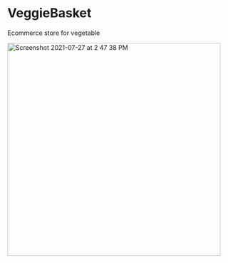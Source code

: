 # VeggieBasket
Ecommerce store for vegetable

<img width="478" alt="Screenshot 2021-07-27 at 2 47 38 PM" src="https://user-images.githubusercontent.com/51993140/127129456-2ed8dc88-ac38-43b9-a81e-0089efec79c5.png">

